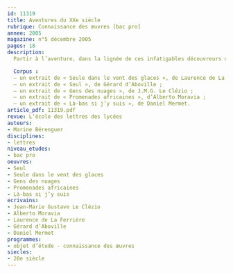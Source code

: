 ```yaml
---
id: 11319
title: Aventures du XXe siècle
rubrique: Connaissance des œuvres [bac pro]
annee: 2005
magazine: n°5 décembre 2005
pages: 18
description: 
  Partir à l’aventure, dans la lignée de ces infatigables découvreurs qu’ont été Colomb, Cook, Cartier et autres explorateurs intrépides, voilà un parcours qui devrait réveiller chez les adolescents le goût du dépassement de soi… Aujourd’hui, dans un monde quadrillé et saturé de réseaux, quelle forme peut encore prendre l’aventure ? C’est ce que cet article propose de découvrir à travers un groupement de cinq extraits d’œuvres contemporaines, pour une classe de bac professionnel. Il commence par deux témoignages d’aventuriers de l’extrême – Laurence de La Ferrière et Gérard d’Aboville –, qui restituent les difficultés physiques et psychologiques de leurs expériences que les élèves pourront aisément repérer. Puis il continue par deux extraits d’auteurs, qui, au hasard de leur vie, ont été confrontés à des situations extrêmes, J.-M. G. Le Clézio dans le désert et Alberto Moravia en Afrique. Comment l’expérience personnelle devient-elle alors réflexion sur les hommes et sur la vie ? Enfin, l’article se clôt sur un témoignage de Daniel Mermet qui montre que les mots sont en eux-mêmes porteurs d’une aventure.

  Corpus :
  – un extrait de « Seule dans le vent des glaces », de Laurence de La Ferrière ;
  – un extrait de « Seul », de Gérard d’Aboville ;
  – un extrait de « Gens des nuages », de J.M.G. Le Clézio ;
  – un extrait de « Promenades africaines », d’Alberto Moravia ;
  – un extrait de « Là-bas si j’y suis », de Daniel Mermet.
article_pdf: 11319.pdf
revue: L’école des lettres des lycées
auteurs:
- Marine Bérenguer
disciplines:
- lettres
niveau_etudes:
- bac pro
oeuvres:
- Seul
- Seule dans le vent des glaces
- Gens des nuages
- Promenades africaines
- Là-bas si j’y suis
ecrivains:
- Jean-Marie Gustave Le Clézio
- Alberto Moravia
- Laurence de La Ferrière
- Gérard d’Aboville
- Daniel Mermet
programmes:
- objet d’étude - connaissance des œuvres
siecles:
- 20e siècle
---
```

